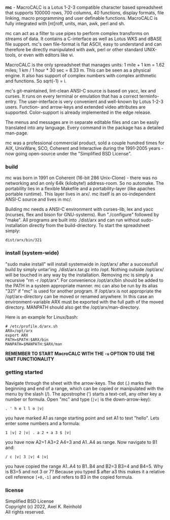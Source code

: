 **mc** - MacroCALC is a Lotus 1-2-3 compatible character based spreadsheet that
supports 100000 rows, 700 columns, 40 functions, display formats, file
linking, macro programming and user definable functions. MacroCALC is fully
integrated with [nt]roff, units, man, awk, perl and sh.

mc can act as a filter to use pipes to perform complex transforms on streams of data.
It contains a C-interface as well as Lotus WKS and dBASE file support.
mc's own file-format is flat ASCII, easy to understand and can therefore be directly
manipulated with awk, perl or other standard UNIX-tools, or even with editors like vi.

MacroCALC is the only spreadsheet that manages units: 1 mile + 1 km = 1.62 miles;
1 km / 1 hour * 30 sec = 8.33 m. This can be seen as a physical engine.
It also has support of complex numbers with complex arithmetic and functions.
So sqrt(-1) = i.

mc's git-maintained, lint-clean ANSI-C source is based on yacc, lex and curses.
It runs on every terminal or emulation that has a correct terminfo-entry.
The user-interface is very convenient and well-known by Lotus 1-2-3 users.
Function- and arrow-keys and extended video attributes are supported.
Color-support is already implemented in the edge release.

The menus and messages are in separate editable files and
can be easily translated into any language.
Every command in the package has a detailed man-page.

mc was a professional commercial product, sold a couple hundred times for AIX,
UnixWare, SCO, Coherent and Interactive during the 1991-2005 years - now going
open-source under the "Simplified BSD License".

### build

mc was born in 1991 on Coherent (16-bit 286 Unix-Clone) - there was no
networking and an only 64k (kilobyte!) address-room. So no automake.
The portability lies in a flexible Makefile and a portability-layer
(like apaches portable runtime). This layer lives in arx/.
mc itself is an os-independent ANSI-C source and lives in mc/.

Building mc needs a ANSI-C environment with curses-lib, lex and yacc
(ncurses, flex and bison for GNU-systems).
Run "./configure" followed by "make".
All programs are built into ./dist/arx and can run without sudo-installation
directly from the build-driectory. To start the spreadsheet simply:

    dist/arx/bin/321

### install (system-wide)

"sudo make install" will install systemwide in /opt/arx/ after a successfull
build by simply untar'ing ./dist/arx.tar.gz into /opt.
Nothing outside /opt/arx/ will be touched in any way by the installation.
Removing mc is simply a recursive "rm -r /opt/arx".
For convenience /opt/arx/bin should be added to the PATH in a system appropriate manner.
mc can also be run by its alias "321" if "mc" is used for another program.
If /opt/arx is not appropriate the /opt/arx-directory can be moved or renamed anywhere.
In this case an environment-variable ARX must be exported with the full path of the
moved directory. MANPATH should also get the /opt/arx/man-directory.

Here is an example for Linux/bash:

    # /etc/profile.d/arx.sh
    ARX=/opt/arx
    export ARX
    PATH=$PATH:$ARX/bin
    MANPATH=$MANPATH:$ARX/man

**REMEMBER TO START MacroCALC WITH THE `-u` OPTION TO USE THE UNIT FUNCTIONALITY**

### getting started

Navigate through the sheet with the arrow-keys. The dot (.) marks the
beginning and end of a range, which can be copied or manipulated with the
menu by the slash (/). The apostrophe (') starts a text-cell, any other
key a number or formula. Open "mc" and type (`|v|` is the down-arrow-key):

    . ' h e l l o |v|  

you have marked A1 as range starting point and set A1 to text "hello".
Lets enter some numbers and a formula:

    1 |v| 2 |v| . a 2 + a 3 $ |v|  

you have now A2=1 A3=2 A4=3 and A1..A4 as range. Now navigate to B1 and:

    / c |v| 3 |v| 4 |v|  

you have copied the range A1..A4 to B1..B4 and B2=3 B3=4 and B4=5.
Why is B3=5 and not 3 or 7? Because you typed $ after a3 this makes it
a relative cell reference `[+0,-1]` and refers to B3 in the copied formula.

### license

Simplified BSD License  
Copyright (c) 2022, Axel K. Reinhold  
All rights reserved.  
